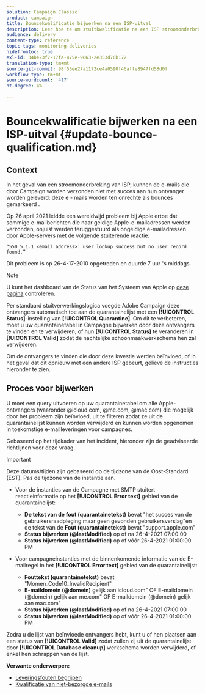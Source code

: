 ```yaml
---
solution: Campaign Classic
product: campaign
title: Bouncekwalificatie bijwerken na een ISP-uitval
description: Leer hoe te om stuitkwalificatie na een ISP stroomonderbreking bij te werken.
audience: delivery
content-type: reference
topic-tags: monitoring-deliveries
hidefromtoc: true
exl-id: 34be23f7-17fa-475e-9663-2e353d76b172
translation-type: tm+mt
source-git-commit: 98f55ee27a1172ce4a0590f46affe8947fd58d0f
workflow-type: tm+mt
source-wordcount: '417'
ht-degree: 4%

---
```


# Bouncekwalificatie bijwerken na een ISP-uitval {#update-bounce-qualification.md}

## Context

In het geval van een stroomonderbreking van ISP, kunnen de e-mails die door Campaign worden verzonden niet met succes aan hun ontvanger worden geleverd: deze e - mails worden ten onrechte als bounces gemarkeerd .

Op 26 april 2021 leidde een wereldwijd probleem bij Apple ertoe dat sommige e-mailberichten die naar geldige Apple-e-mailadressen werden verzonden, onjuist werden teruggestuurd als ongeldige e-mailadressen door Apple-servers met de volgende stuiterende reactie:


```
“550 5.1.1 <email address>: user lookup success but no user record found.”
```

Dit probleem is op 26-4-17-2010 opgetreden en duurde 7 uur &#39;s middags.

>[!NOTE]
>
>U kunt het dashboard van de Status van het Systeem van Apple op [deze pagina](https://www.apple.com/support/systemstatus/) controleren.

Per standaard stuitverwerkingslogica voegde Adobe Campaign deze ontvangers automatisch toe aan de quarantainelijst met een **[!UICONTROL Status]**-instelling van **[!UICONTROL Quarantine]**. Om dit te verbeteren, moet u uw quarantainetabel in Campagne bijwerken door deze ontvangers te vinden en te verwijderen, of hun **[!UICONTROL Status]** te veranderen in **[!UICONTROL Valid]** zodat de nachtelijke schoonmaakwerkschema hen zal verwijderen.

Om de ontvangers te vinden die door deze kwestie werden beïnvloed, of in het geval dat dit opnieuw met een andere ISP gebeurt, gelieve de instructies hieronder te zien.

## Proces voor bijwerken

U moet een query uitvoeren op uw quarantainetabel om alle Apple-ontvangers (waaronder @icloud.com, @me.com, @mac.com) die mogelijk door het probleem zijn beïnvloed, uit te filteren zodat ze uit de quarantainelijst kunnen worden verwijderd en kunnen worden opgenomen in toekomstige e-mailleveringen voor campagnes.

Gebaseerd op het tijdkader van het incident, hieronder zijn de geadviseerde richtlijnen voor deze vraag.

>[!IMPORTANT]
>
>Deze datums/tijden zijn gebaseerd op de tijdzone van de Oost-Standard (EST). Pas de tijdzone van de instantie aan.

* Voor de instanties van de Campagne met SMTP stuitert reactieinformatie op het **[!UICONTROL Error text]** gebied van de quarantainelijst:

   * **De tekst van de fout (quarantainetekst)** bevat &quot;het succes van de gebruikersraadpleging maar geen gevonden gebruikersverslag&quot;en de tekst van de  **Fout (quarantainetekst)**  bevat &quot;support.apple.com&quot;
   * **Status bijwerken (@lastModified)** op of na 26-4-2021 07:00:00
   * **Status bijwerken (@lastModified)** op of vóór 26-4-2021 01:00:00 PM

* Voor campagneinstanties met de binnenkomende informatie van de E-mailregel in het **[!UICONTROL Error text]** gebied van de quarantainelijst:

   * **Fouttekst (quarantainetekst)** bevat &quot;Momen_Code10_InvalidRecipient&quot;
   * **E-maildomein (@domein)** gelijk aan icloud.com&quot; OF E-maildomein (@domein) gelijk aan me.com&quot; OF E-maildomein (@domein) gelijk aan mac.com&quot;
   * **Status bijwerken (@lastModified)** op of na 26-4-2021 07:00:00
   * **Status bijwerken (@lastModified)** op of vóór 26-4-2021 01:00:00 PM

Zodra u de lijst van beïnvloede ontvangers hebt, kunt u of hen plaatsen aan een status van **[!UICONTROL Valid]** zodat zullen zij uit de quarantainelijst door **[!UICONTROL Database cleanup]** werkschema worden verwijderd, of enkel hen schrappen van de lijst.

**Verwante onderwerpen:**
* [Leveringsfouten begrijpen](../../delivery/using/understanding-delivery-failures.md)
* [Kwalificatie van niet-bezorgde e-mails](../../delivery/using/understanding-delivery-failures.md#bounce-mail-qualification)
